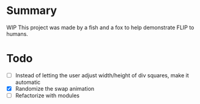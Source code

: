 # Summary
WIP
This project was made by a fish and a fox to help demonstrate FLIP to humans.
# Todo
- [ ] Instead of letting the user adjust width/height of div squares, make it automatic
- [x] Randomize the swap animation
- [ ] Refactorize with modules
